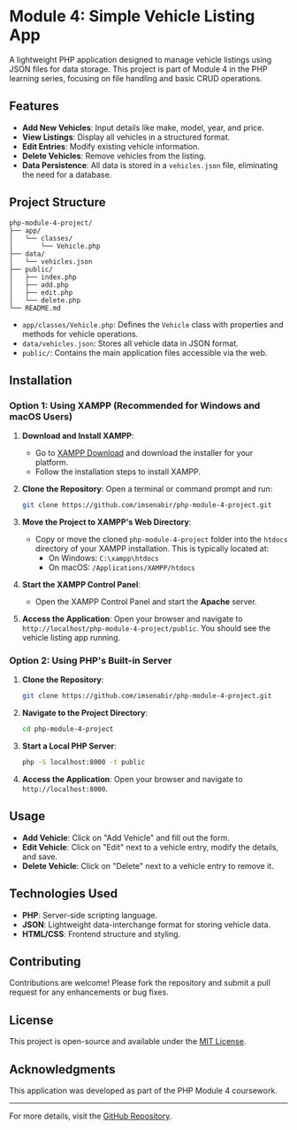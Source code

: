 
# Module 4: Simple Vehicle Listing App

A lightweight PHP application designed to manage vehicle listings using JSON files for data storage. This project is part of Module 4 in the PHP learning series, focusing on file handling and basic CRUD operations.

## Features

- **Add New Vehicles**: Input details like make, model, year, and price.
- **View Listings**: Display all vehicles in a structured format.
- **Edit Entries**: Modify existing vehicle information.
- **Delete Vehicles**: Remove vehicles from the listing.
- **Data Persistence**: All data is stored in a `vehicles.json` file, eliminating the need for a database.

## Project Structure

```
php-module-4-project/
├── app/
│   └── classes/
│       └── Vehicle.php
├── data/
│   └── vehicles.json
├── public/
│   ├── index.php
│   ├── add.php
│   ├── edit.php
│   └── delete.php
└── README.md
```

- `app/classes/Vehicle.php`: Defines the `Vehicle` class with properties and methods for vehicle operations.
- `data/vehicles.json`: Stores all vehicle data in JSON format.
- `public/`: Contains the main application files accessible via the web.

## Installation

### Option 1: Using XAMPP (Recommended for Windows and macOS Users)

1. **Download and Install XAMPP**:
   - Go to [XAMPP Download](https://www.apachefriends.org/index.html) and download the installer for your platform.
   - Follow the installation steps to install XAMPP.

2. **Clone the Repository**:
   Open a terminal or command prompt and run:
   ```bash
   git clone https://github.com/imsenabir/php-module-4-project.git
   ```

3. **Move the Project to XAMPP's Web Directory**:
   - Copy or move the cloned `php-module-4-project` folder into the `htdocs` directory of your XAMPP installation. This is typically located at:
     - On Windows: `C:\xampp\htdocs`
     - On macOS: `/Applications/XAMPP/htdocs`

4. **Start the XAMPP Control Panel**:
   - Open the XAMPP Control Panel and start the **Apache** server.

5. **Access the Application**:
   Open your browser and navigate to `http://localhost/php-module-4-project/public`. You should see the vehicle listing app running.

### Option 2: Using PHP's Built-in Server

1. **Clone the Repository**:
   ```bash
   git clone https://github.com/imsenabir/php-module-4-project.git
   ```

2. **Navigate to the Project Directory**:
   ```bash
   cd php-module-4-project
   ```

3. **Start a Local PHP Server**:
   ```bash
   php -S localhost:8000 -t public
   ```

4. **Access the Application**:
   Open your browser and navigate to `http://localhost:8000`.

## Usage

- **Add Vehicle**: Click on "Add Vehicle" and fill out the form.
- **Edit Vehicle**: Click on "Edit" next to a vehicle entry, modify the details, and save.
- **Delete Vehicle**: Click on "Delete" next to a vehicle entry to remove it.

## Technologies Used

- **PHP**: Server-side scripting language.
- **JSON**: Lightweight data-interchange format for storing vehicle data.
- **HTML/CSS**: Frontend structure and styling.

## Contributing

Contributions are welcome! Please fork the repository and submit a pull request for any enhancements or bug fixes.

## License

This project is open-source and available under the [MIT License](LICENSE).

## Acknowledgments

This application was developed as part of the PHP Module 4 coursework.

---

For more details, visit the [GitHub Repository](https://github.com/imsenabir/php-module-4-project).
